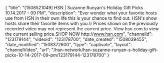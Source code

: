 {
    "title": "[1508521049] HSN | Suzanne Runyan's Holiday Gift Picks 10.14.2017 - 09 PM",
    "description": "Ever wonder what your favorite hosts use from HSN in their own life this is your chance to find out. HSN's show hosts share their favorite items with you.\r Prices shown on the previously recorded video may not represent the current price.  View hsn.com to view the current selling price.SHOP NOW http:\/\/www.hsn.com",
    "channelid": "123179144",
    "videoid": "123178700",
    "date_created": "1508039455",
    "date_modified": "1508372600",
    "type": "captivate",
    "layout": "channelVideo",
    "url": "\/hsn-network\/hsn-suzanne-runyan-s-holiday-gift-picks-10-14-2017-09-pm\/123179144-123178700"
}